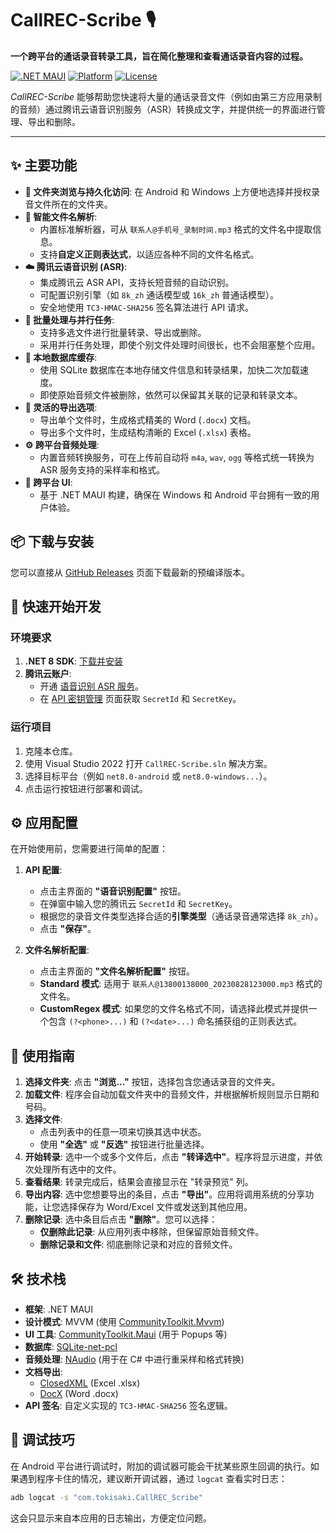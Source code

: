#  CallREC-Scribe 🎙️

**一个跨平台的通话录音转录工具，旨在简化整理和查看通话录音内容的过程。**

[![.NET MAUI](https://img.shields.io/badge/.NET-MAUI-blueviolet.svg)](https://dotnet.microsoft.com/apps/maui)
[![Platform](https://img.shields.io/badge/platform-Android%20%7C%20Windows-brightgreen.svg)](https://dotnet.microsoft.com/apps/maui)
[![License](https://img.shields.io/badge/license-BSD--3--Clause-blue.svg)](LICENSE.txt)

*CallREC-Scribe* 能够帮助您快速将大量的通话录音文件（例如由第三方应用录制的音频）通过腾讯云语音识别服务（ASR）转换成文字，并提供统一的界面进行管理、导出和删除。

---

## ✨ 主要功能

*   **📁 文件夹浏览与持久化访问**: 在 Android 和 Windows 上方便地选择并授权录音文件所在的文件夹。
*   **📝 智能文件名解析**:
    *   内置标准解析器，可从 `联系人@手机号_录制时间.mp3` 格式的文件名中提取信息。
    *   支持**自定义正则表达式**，以适应各种不同的文件名格式。
*   **☁️ 腾讯云语音识别 (ASR)**:
    *   集成腾讯云 ASR API，支持长短音频的自动识别。
    *   可配置识别引擎（如 `8k_zh` 通话模型或 `16k_zh` 普通话模型）。
    *   安全地使用 `TC3-HMAC-SHA256` 签名算法进行 API 请求。
*   **🔄 批量处理与并行任务**:
    *   支持多选文件进行批量转录、导出或删除。
    *   采用并行任务处理，即使个别文件处理时间很长，也不会阻塞整个应用。
*   **💾 本地数据库缓存**:
    *   使用 SQLite 数据库在本地存储文件信息和转录结果，加快二次加载速度。
    *   即使原始音频文件被删除，依然可以保留其关联的记录和转录文本。
*   **📄 灵活的导出选项**:
    *   导出单个文件时，生成格式精美的 Word (`.docx`) 文档。
    *   导出多个文件时，生成结构清晰的 Excel (`.xlsx`) 表格。
*   **⚙️ 跨平台音频处理**:
    *   内置音频转换服务，可在上传前自动将 `m4a`, `wav`, `ogg` 等格式统一转换为 ASR 服务支持的采样率和格式。
*   **📱 跨平台 UI**:
    *   基于 .NET MAUI 构建，确保在 Windows 和 Android 平台拥有一致的用户体验。

## 📦 下载与安装

您可以直接从 [GitHub Releases](https://github.com/Tokisaki-Galaxy/CallREC-Scribe/releases) 页面下载最新的预编译版本。

## 🚀 快速开始开发

### 环境要求

1.  **.NET 8 SDK**: [下载并安装](https://dotnet.microsoft.com/download/dotnet/8.0)
2.  **腾讯云账户**:
    *   开通 [语音识别 ASR 服务](https://cloud.tencent.com/product/asr)。
    *   在 [API 密钥管理](https://console.cloud.tencent.com/cam/capi) 页面获取 `SecretId` 和 `SecretKey`。

### 运行项目

1.  克隆本仓库。
2.  使用 Visual Studio 2022 打开 `CallREC-Scribe.sln` 解决方案。
3.  选择目标平台（例如 `net8.0-android` 或 `net8.0-windows...`）。
4.  点击运行按钮进行部署和调试。

## ⚙️ 应用配置

在开始使用前，您需要进行简单的配置：

1.  **API 配置**:
    *   点击主界面的 **"语音识别配置"** 按钮。
    *   在弹窗中输入您的腾讯云 `SecretId` 和 `SecretKey`。
    *   根据您的录音文件类型选择合适的**引擎类型**（通话录音通常选择 `8k_zh`）。
    *   点击 **"保存"**。

2.  **文件名解析配置**:
    *   点击主界面的 **"文件名解析配置"** 按钮。
    *   **Standard 模式**: 适用于 `联系人@13800138000_20230828123000.mp3` 格式的文件名。
    *   **CustomRegex 模式**: 如果您的文件名格式不同，请选择此模式并提供一个包含 `(?<phone>...)` 和 `(?<date>...)` 命名捕获组的正则表达式。

## 📖 使用指南

1.  **选择文件夹**: 点击 **"浏览..."** 按钮，选择包含您通话录音的文件夹。
2.  **加载文件**: 程序会自动加载文件夹中的音频文件，并根据解析规则显示日期和号码。
3.  **选择文件**:
    *   点击列表中的任意一项来切换其选中状态。
    *   使用 **"全选"** 或 **"反选"** 按钮进行批量选择。
4.  **开始转录**: 选中一个或多个文件后，点击 **"转译选中"**。程序将显示进度，并依次处理所有选中的文件。
5.  **查看结果**: 转录完成后，结果会直接显示在 "转录预览" 列。
6.  **导出内容**: 选中您想要导出的条目，点击 **"导出"**。应用将调用系统的分享功能，让您选择保存为 Word/Excel 文件或发送到其他应用。
7.  **删除记录**: 选中条目后点击 **"删除"**。您可以选择：
    *   **仅删除此记录**: 从应用列表中移除，但保留原始音频文件。
    *   **删除记录和文件**: 彻底删除记录和对应的音频文件。

## 🛠️ 技术栈

*   **框架**: .NET MAUI
*   **设计模式**: MVVM (使用 [CommunityToolkit.Mvvm](https://github.com/CommunityToolkit/dotnet))
*   **UI 工具**: [CommunityToolkit.Maui](https://github.com/CommunityToolkit/Maui) (用于 Popups 等)
*   **数据库**: [SQLite-net-pcl](https://github.com/praeclarum/sqlite-net)
*   **音频处理**: [NAudio](https://github.com/naudio/NAudio) (用于在 C# 中进行重采样和格式转换)
*   **文档导出**:
    *   [ClosedXML](https://github.com/ClosedXML/ClosedXML) (Excel .xlsx)
    *   [DocX](https://github.com/xceedsoftware/DocX) (Word .docx)
*   **API 签名**: 自定义实现的 `TC3-HMAC-SHA256` 签名逻辑。

## 🐞 调试技巧

在 Android 平台进行调试时，附加的调试器可能会干扰某些原生回调的执行。如果遇到程序卡住的情况，建议断开调试器，通过 `logcat` 查看实时日志：

```sh
adb logcat -s "com.tokisaki.CallREC_Scribe"
```

这会只显示来自本应用的日志输出，方便定位问题。

